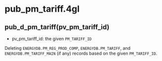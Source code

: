 # pub_pm_tariff.4gl
## pub_d_pm_tariff(pv_pm_tariff_id)
- pv_pm_tariff_id: the given `PM_TARIFF_ID`

Deleting `ENERGYDB.PM_REG_PROD_COMP`, `ENERGYDB.PM_TARIFF`, and `ENERGYDB.PM_TARIFF_MAIN` (if any) records based on the given `PM_TARIFF_ID`.